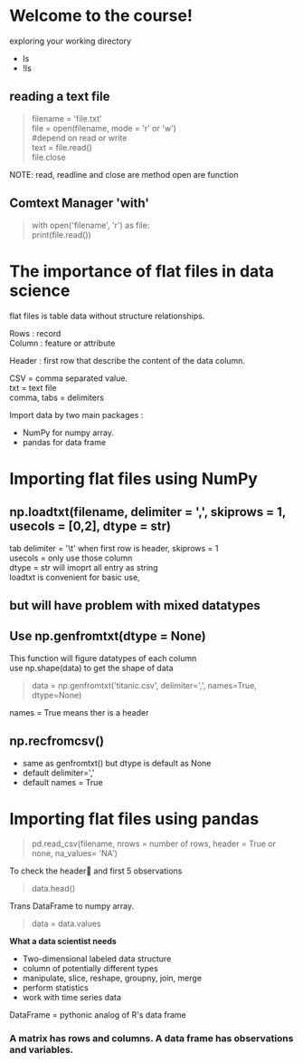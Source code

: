 # Welcome to the course!

exploring your working directory
- ls
- !ls

## reading a text file
>filename = 'file.txt'  
file = open(filename, mode = 'r' or 'w')  
#depend on read or write   
text = file.read()  
file.close  

NOTE: read, readline and close are method
open are function

## Comtext Manager 'with'
> with open('filename', 'r') as file:  
> print(file.read())


# The importance of flat files in data science

flat files is table data without structure relationships.

Rows : record  
Column : feature or attribute

Header : first row that describe the content of the data column.  

CSV = comma separated value.  
txt = text file  
comma, tabs = delimiters  


Import data by two main packages : 
- NumPy for numpy array.
- pandas for data frame


# Importing flat files using NumPy

## __np.loadtxt(filename, delimiter = ',', skiprows = 1, usecols = [0,2], dtype = str)__

tab delimiter = '\t'
when first row is header, skiprows = 1  
usecols = only use those column  
dtype = str will imoprt all entry as string  
loadtxt is convenient for basic use,   
## __but will have problem with mixed datatypes__  
## Use __np.genfromtxt(dtype = None)__  
This function will figure datatypes of each column  
use np.shape(data) to get the shape of data

>data = np.genfromtxt('titanic.csv', delimiter=',', names=True, dtype=None)

names = True means ther is a header

## __np.recfromcsv()__ 
- same as genfromtxt() but dtype is default as None
- default delimiter=','
- default names = True

# Importing flat files using pandas
>pd.read_csv(filename, nrows = number of rows, header = True or none, na_values= 'NA')  

To check the header and first 5 observations
>data.head()

Trans DataFrame to numpy array.
> data = data.values

__What a data scientist needs__
- Two-dimensional labeled data structure
- column of potentially different types
- manipulate, slice, reshape, groupny, join, merge
- perform statistics
- work with time series data

DataFrame = pythonic analog of R's data frame  


### __A matrix has rows and columns. A data frame has observations and variables.__



